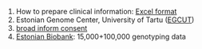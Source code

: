 1. How to prepare clinical information: [Excel format](41586_2019_1272_MOESM2_ESM.xlsx)
2. Estonian Genome Center, University of Tartu ([EGCUT](EGCUT.Biobank.pdf)) 
3. [broad inform consent](gene_donor_consent_form.pdf)
4. [Estonian Biobank](https://www.geenivaramu.ee/en/access-biobank): 15,000+100,000 genotyping data
